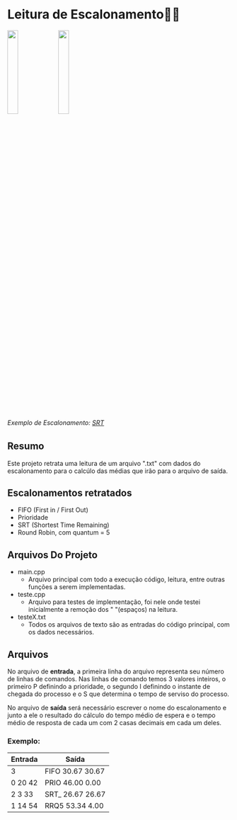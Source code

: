 # Leitura de Escalonamento🧗‍♂️
<img width="22%" src="https://upload.wikimedia.org/wikipedia/commons/3/33/Fila_processos.jpg">
<img width="22%" src="https://upload.wikimedia.org/wikipedia/commons/thumb/3/3c/Algoritmo_SRT.gif/220px-Algoritmo_SRT.gif">
<h6>Exemplo de Escalonamento: <a href="https://pt.wikipedia.org/wiki/Shortest_remaining_time">SRT</a></h6> 
<h2>Resumo</h2>
Este projeto retrata uma leitura de um arquivo ".txt" com dados do escalonamento para o calcúlo das médias que irão para o arquivo de saída.
<h2>Escalonamentos retratados</h2>
<ul>
  <li>FIFO (First in / First Out)</li>
  <li>Prioridade</li>
  <li>SRT (Shortest Time Remaining)</li>
  <li>Round Robin, com quantum = 5</li>
</ul>
<h2>Arquivos Do Projeto</h2>
<ul>
  
  <li>
  main.cpp
    <ul>
      <li>Arquivo principal com todo a execução código, leitura, entre outras funções a serem implementadas.</li>
    </ul>
  </li>
  <li>
  teste.cpp
    <ul>
      <li>Arquivo para testes de implementação, foi nele onde testei inicialmente a remoção dos " "(espaços) na leitura.</li>
    </ul>
  </li>
  <li>
  testeX.txt
    <ul>
      <li>Todos os arquivos de texto são as entradas do código principal, com os dados necessários.</li>
    </ul>
  </li>
</ul>
<h2>Arquivos</h2>

No arquivo de <b>entrada</b>, a primeira linha do arquivo representa seu número de linhas de comandos.
Nas linhas de comando temos 3 valores inteiros, o primeiro P definindo a prioridade, 
o segundo I definindo o instante de chegada do processo e o S que determina o tempo de serviso do processo.

No arquivo de <b>saída</b> será necessário escrever o nome do escalonamento e junto a ele o resultado do cálculo 
do tempo médio de espera e o tempo médio de resposta de cada um com 2 casas decimais em cada um deles.

<h3>Exemplo:</h3>

| Entrada |       Saída      |
|---------|------------------|
| 3       | FIFO 30.67 30.67 |
| 0 20 42 | PRIO 46.00 0.00  |
| 2 3 33  | SRT_ 26.67 26.67 |
| 1 14 54 | RRQ5 53.34 4.00  |
